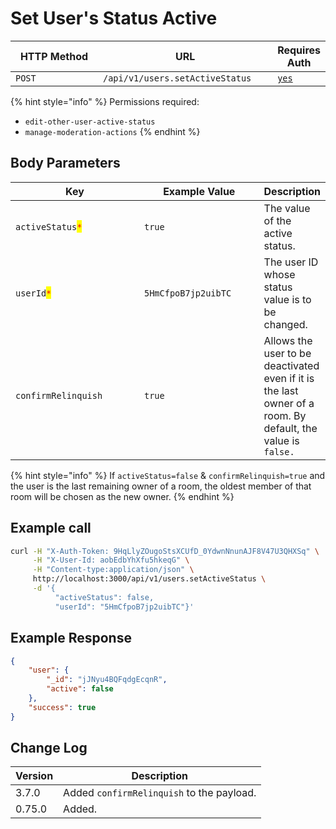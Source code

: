# Set User's Status Active

<table><thead><tr><th width="163">HTTP Method</th><th width="279">URL</th><th>Requires Auth</th></tr></thead><tbody><tr><td><code>POST</code></td><td><code>/api/v1/users.setActiveStatus</code></td><td><a href="../../authentication-endpoints/"><code>yes</code></a></td></tr></tbody></table>

{% hint style="info" %}
Permissions required:

* `edit-other-user-active-status`
* `manage-moderation-actions`
{% endhint %}

## Body Parameters

<table><thead><tr><th width="238">Key</th><th width="210">Example Value</th><th>Description</th></tr></thead><tbody><tr><td><code>activeStatus</code><mark style="color:red;"><code>*</code></mark></td><td><code>true</code></td><td>The value of the active status.</td></tr><tr><td><code>userId</code><mark style="color:red;"><code>*</code></mark></td><td><code>5HmCfpoB7jp2uibTC</code></td><td>The user ID whose status value is to be changed.</td></tr><tr><td><code>confirmRelinquish</code></td><td><code>true</code></td><td>Allows the user to be deactivated even if it is the last owner of a room. By default, the value is <code>false.</code></td></tr></tbody></table>

{% hint style="info" %}
If `activeStatus=false` & `confirmRelinquish=true` and the user is the last remaining owner of a room, the oldest member of that room will be chosen as the new owner.
{% endhint %}

## Example call

```bash
curl -H "X-Auth-Token: 9HqLlyZOugoStsXCUfD_0YdwnNnunAJF8V47U3QHXSq" \
     -H "X-User-Id: aobEdbYhXfu5hkeqG" \
     -H "Content-type:application/json" \
     http://localhost:3000/api/v1/users.setActiveStatus \
     -d '{
          "activeStatus": false, 
          "userId": "5HmCfpoB7jp2uibTC"}'
```

## Example Response

```json
{
    "user": {
        "_id": "jJNyu4BQFqdgEcqnR",
        "active": false
    },
    "success": true
}
```

## Change Log

| Version | Description                               |
| ------- | ----------------------------------------- |
| 3.7.0   | Added `confirmRelinquish` to the payload. |
| 0.75.0  | Added.                                    |
